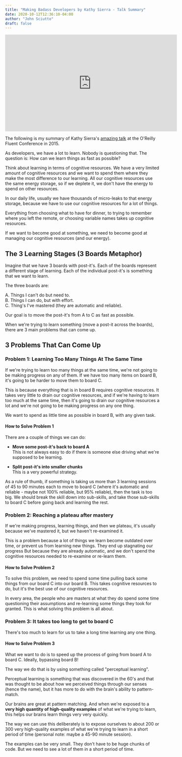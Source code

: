 ```yaml
---
title: "Making Badass Developers by Kathy Sierra - Talk Summary" 
date: 2020-10-12T12:36:10-04:00 
author: "John Sciutto" 
draft: false
---
```


<iframe width="560" height="315" src="https://www.youtube.com/embed/FKTxC9pl-WM" frameborder="0" allow="accelerometer; autoplay; clipboard-write; encrypted-media; gyroscope; picture-in-picture" allowfullscreen></iframe>

The following is my summary of Kathy Sierra's [amazing talk](https://www.youtube.com/watch?v=FKTxC9pl-WM&ab_channel=O%27Reilly) at the O'Reilly Fluent
Conference in 2015.

As developers, we have a lot to learn. Nobody is questioning that. The
question is: How can we learn things as fast as possible?

Think about learning in terms of cognitive resources. We have a very limited
amount of cognitive resources and we want to spend them where they make the
most difference to our learning. All our cognitive resources use the same
energy storage, so if we deplete it, we don't have the energy to spend on
other resources.

In our daily life, usually we have thousands of micro-leaks to that energy
storage, because we have to use our cognitive resources for a lot of
things.

Everything from choosing what to have for dinner, to trying to remember where
you left the remote, or choosing variable names takes up cognitive resources.

If we want to become good at something, we need to become good at managing
our cognitive resources (and our energy).

## The 3 Learning Stages (3 Boards Metaphor)

Imagine that we have 3 boards with post-it's. Each of the boards represent a
different stage of learning. Each of the individual post-it's is something
that we want to learn.

The three boards are:

A. Things I can't do but need to.  
B. Things I can do, but with effort.  
C. Thing's I've mastered (they are automatic and reliable).

Our goal is to move the post-it's from A to C as fast as possible.

When we're trying to learn something (move a post-it across the boards),
there are 3 main problems that can come up.

## 3 Problems That Can Come Up

### Problem 1: Learning Too Many Things At The Same Time

If we're trying to learn too many things at the same time, we're not going
to be making progress on any of them. If we have too many items on board B,
it's going to be harder to move them to board C.

This is because everything that is in board B requires cognitive resources.
It takes very little to drain our cognitive resources, and if we're having
to learn too much at the same time, then it's going to drain our cognitive
resources a lot and we're not going to be making progress on any one thing.

We want to spend as little time as possible in board B, with any given task.

#### How to Solve Problem 1

There are a couple of things we can do:

- **Move some post-it's back to board A**  
  This is not always easy to do if there is someone else driving what we're
supposed to be learning.

- **Split post-it's into smaller chunks**  
  This is a very powerful strategy.

As a rule of thumb, if something is taking us more than 3 learning sessions
of 45 to 90 minutes each to move to board C (where it's automatic and
reliable - maybe not 100% reliable, but 95% reliable), then the task is too
big. We should break the skill down into sub-skills, and take those
sub-skills to board C before going back and learning the rest.

### Problem 2: Reaching a plateau after mastery

If we're making progress, learning things, and then we plateau, it's
usually because we've mastered it, but we haven't re-examined it.

This is a problem because a lot of things we learn become outdated over time,
or prevent us from learning new things. They end up stagnating our progress
But because they are already automatic, and we don't spend the cognitive
resources needed to re-examine or re-learn them.

#### How to Solve Problem 2

To solve this problem, we need to spend some time pulling back some things
from our board C into our board B. This takes cognitive resources to do,
but it's the best use of our cognitive resources.

In every area, the people who are masters at what they do spend some time
questioning their assumptions and re-learning some things they took for
granted. This is what solving this problem is all about.

### Problem 3: It takes too long to get to board C

There's too much to learn for us to take a long time learning any one thing.

#### How to Solve Problem 3

What we want to do is to speed up the process of going from board A to board
C. Ideally, bypassing board B!

The way we do that is by using something called "perceptual learning".

Perceptual learning is something that was discovered in the 60's and that was
thought to be about how we perceived things through our senses (hence the
name), but it has more to do with the brain's ability to pattern-match.

Our brains are great at pattern matching. And when we're exposed to a **very
high quantity of high-quality examples** of what we're trying to learn, this
helps our brains learn things very very quickly.

The way we can use this deliberately is to expose ourselves to about 200 or
300 very high-quality examples of what we're trying to learn in a short
period of time (personal note: maybe a 45-90 minute session).

The examples can be very small. They don't have to be huge chunks of code.
But we need to see a lot of them in a short period of time.
